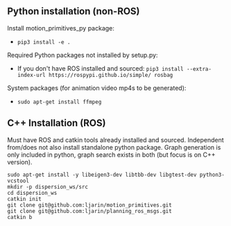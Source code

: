 ## Python installation (non-ROS)
Install motion_primitives_py package:
 - `pip3 install -e .`

Required Python packages not installed by setup.py:
- If you don't have ROS installed and sourced: `pip3 install --extra-index-url https://rospypi.github.io/simple/ rosbag`

System packages (for animation video mp4s to be generated):
- `sudo apt-get install ffmpeg`

## C++ Installation (ROS)
Must have ROS and catkin tools already installed and sourced. Independent from/does not also install standalone python package. Graph generation is only included in python, graph search exists in both (but focus is on C++ version).

```
sudo apt-get install -y libeigen3-dev libtbb-dev libgtest-dev python3-vcstool
mkdir -p dispersion_ws/src
cd dispersion_ws
catkin init
git clone git@github.com:ljarin/motion_primitives.git
git clone git@github.com:ljarin/planning_ros_msgs.git
catkin b
```

